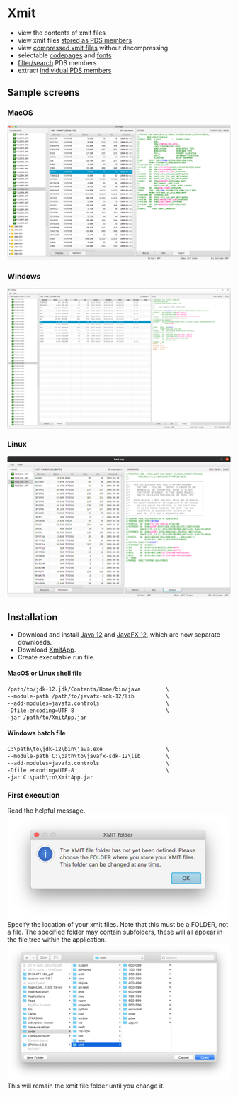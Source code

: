 # Xmit
- view the contents of xmit files
- view xmit files [stored as PDS members](resources/embedded.md)
- view [compressed xmit files](resources/compressed.md) without decompressing
- selectable [codepages](resources/view.md) and [fonts](resources/fonts.md)
- [filter/search](resources/filter.md) PDS members
- extract [individual PDS members](resources/extract.md)

## Sample screens
### MacOS
![Mac](resources/xmit-osx.png?raw=true "Mac")
### Windows
![Windows](resources/xmit-win.png?raw=true "Windows")
### Linux
![Linux](resources/xmit-linux.png?raw=true "Linux")

## Installation
- Download and install [Java 12](https://jdk.java.net/12/) and [JavaFX 12](https://gluonhq.com/products/javafx/), which are now separate downloads.
- Download [XmitApp](https://github.com/dmolony/xmit/releases).
- Create executable run file.  
#### MacOS or Linux shell file  

```
/path/to/jdk-12.jdk/Contents/Home/bin/java        \
--module-path /path/to/javafx-sdk-12/lib          \
--add-modules=javafx.controls                     \
-Dfile.encoding=UTF-8                             \
-jar /path/to/XmitApp.jar
```  
#### Windows batch file  

```
C:\path\to\jdk-12\bin\java.exe                    \
--module-path C:\path\to\javafx-sdk-12\lib        \
--add-modules=javafx.controls                     \
-Dfile.encoding=UTF-8                             \
-jar C:\path\to\XmitApp.jar
```
### First execution
Read the helpful message.  
<img src="resources/xmit-folder1.png" alt="alert" width="500"/>  
Specify the location of your xmit files. Note that this must be a FOLDER, not a file. The specified folder may contain subfolders, these will all appear in the file tree within the application.  
<img src="resources/xmit-folder2.png" alt="file dialog" width="800"/>  
This will remain the xmit file folder until you change it.  
